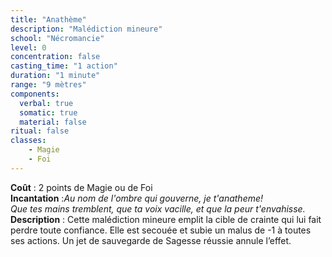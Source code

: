 ```yaml
---
title: "Anathème"
description: "Malédiction mineure"
school: "Nécromancie"
level: 0
concentration: false
casting_time: "1 action"
duration: "1 minute"
range: "9 mètres"
components:
  verbal: true
  somatic: true
  material: false
ritual: false
classes:
    - Magie
    - Foi
---
```

**Coût** : 2 points de Magie ou de Foi  
**Incantation** :*Au nom de l'ombre qui gouverne, je t'anatheme!*    
*Que tes mains tremblent, que ta voix vacille, et que la peur t'envahisse.*   
**Description** : Cette malédiction mineure emplit la cible de crainte qui lui fait perdre toute confiance. Elle est secouée et subie un malus de -1 à toutes ses actions. Un jet de sauvegarde de Sagesse réussie annule l’effet.
